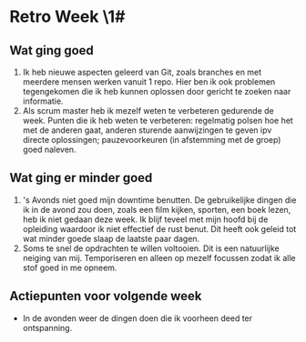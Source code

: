 # Retro Week \1#

## Wat ging goed
1. Ik heb nieuwe aspecten geleerd van Git, zoals branches en met meerdere mensen werken vanuit 1 repo. Hier ben ik ook problemen tegengekomen die ik heb kunnen oplossen door gericht te zoeken naar informatie.
2. Als scrum master heb ik mezelf weten te verbeteren gedurende de week. Punten die ik heb weten te verbeteren: regelmatig polsen hoe het met de anderen gaat, anderen sturende aanwijzingen te geven ipv directe oplossingen; pauzevoorkeuren (in afstemming met de groep) goed naleven.

## Wat ging er minder goed
1. 's Avonds niet goed mijn downtime benutten. De gebruikelijke dingen die ik in de avond zou doen, zoals een film kijken, sporten, een boek lezen, heb ik niet gedaan deze week. Ik blijf teveel met mijn hoofd bij de opleiding waardoor ik niet effectief de rust benut. Dit heeft ook geleid tot wat minder goede slaap de laatste paar dagen.
2. Soms te snel de opdrachten te willen voltooien. Dit is een natuurlijke neiging van mij. Temporiseren en alleen op mezelf focussen zodat ik alle stof goed in me opneem.

## Actiepunten voor volgende week
* In de avonden weer de dingen doen die ik voorheen deed ter ontspanning.